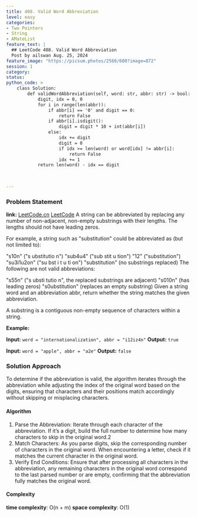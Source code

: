 ```yaml
---
title: 408. Valid Word Abbreviation
level: easy
categories:
- Two Pointers
- String
- AMateList
feature_text: |
  ## LeetCode 408. Valid Word Abbreviation
  Post by ailswan Aug. 25, 2024
feature_image: "https://picsum.photos/2560/600?image=872"
session: 1
category:
status:  
python_code: >
    class Solution:
        def validWordAbbreviation(self, word: str, abbr: str) -> bool:
            digit, idx = 0, 0
            for i in range(len(abbr)):
                if abbr[i] == '0' and digit == 0:
                    return False
                if abbr[i].isdigit():
                    digit = digit * 10 + int(abbr[i])
                else:
                    idx += digit
                    digit = 0
                    if idx >= len(word) or word[idx] != abbr[i]:
                        return False
                    idx += 1
            return len(word) - idx == digit
 
       

---
```


### Problem Statement
**link:**
[LeetCode.cn](https://leetcode.cn/problems/valid-word-abbreviation/)
[LeetCode](https://leetcode.com/valid-word-abbreviation/)
A string can be abbreviated by replacing any number of non-adjacent, non-empty substrings with their lengths. The lengths should not have leading zeros.

For example, a string such as "substitution" could be abbreviated as (but not limited to):

"s10n" ("s ubstitutio n")
"sub4u4" ("sub stit u tion")
"12" ("substitution")
"su3i1u2on" ("su bst i t u ti on")
"substitution" (no substrings replaced)
The following are not valid abbreviations:

"s55n" ("s ubsti tutio n", the replaced substrings are adjacent)
"s010n" (has leading zeros)
"s0ubstitution" (replaces an empty substring)
Given a string word and an abbreviation abbr, return whether the string matches the given abbreviation.

A substring is a contiguous non-empty sequence of characters within a string.

**Example:**

**Input:** `word = "internationalization", abbr = "i12iz4n"`
**Output:** `true`

**Input:** `word = "apple", abbr = "a2e"`
**Output:** `false`
 
### Solution Approach
To determine if the abbreviation is valid, the algorithm iterates through the abbreviation while adjusting the index of the original word based on the digits, ensuring that characters and their positions match accordingly without skipping or misplacing characters.
#### Algorithm
1. Parse the Abbreviation: Iterate through each character of the abbreviation. If it’s a digit, build the full number to determine how many characters to skip in the original word.2
2. Match Characters: As you parse digits, skip the corresponding number of characters in the original word. When encountering a letter, check if it matches the current character in the original word.
3. Verify End Conditions: Ensure that after processing all characters in the abbreviation, any remaining characters in the original word correspond to the last parsed number or are empty, confirming that the abbreviation fully matches the original word.
#### Complexity
 **time complexity**: O(n + m)
 **space complexity**: O(1)